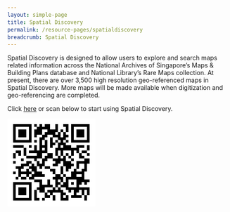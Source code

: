 ```yaml
---
layout: simple-page
title: Spatial Discovery
permalink: /resource-pages/spatialdiscovery
breadcrumb: Spatial Discovery
---
```


Spatial Discovery is designed to allow users to explore and search maps related information across the National Archives of Singapore’s Maps & Building Plans database and National Library’s Rare Maps collection. At present, there are over 3,500 high resolution geo-referenced maps in Spatial Discovery. More maps will be made available when digitization and geo-referencing are completed.

Click [here](http://search.nlb.gov.sg/spatialdiscovery/) or scan below to start using Spatial Discovery.

![QR for Spatial Discovery](/images/qr-spatialdiscovery.png)
